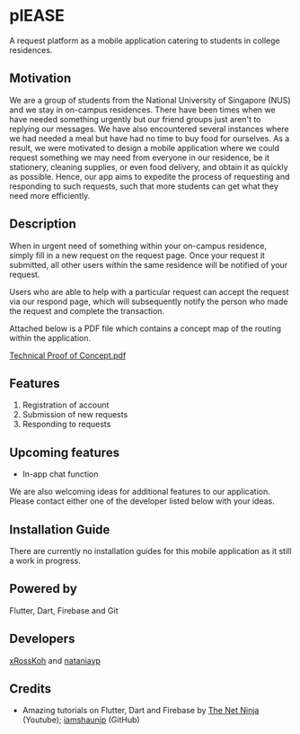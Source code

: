 # plEASE

A request platform as a mobile application catering to students in college residences.

## Motivation

We are a group of students from the National University of Singapore (NUS) and we stay in on-campus residences. There have been times when we have needed something urgently but our friend groups just aren't to replying our messages.  We have also encountered several instances where we had needed a meal but have had no time to buy food for ourselves. As a result, we were motivated to design a mobile application where we could request something we may need from everyone in our residence, be it stationery, cleaning supplies, or even food delivery, and obtain it as quickly as possible. Hence, our app aims to expedite the process of requesting and responding to such requests, such that more students can get what they need more efficiently.

## Description

When in urgent need of something within your on-campus residence, simply fill in a new request on the request page. Once your request it submitted, all other users within the same residence will be notified of your request.

Users who are able to help with a particular request can accept the request via our respond page, which will subsequently notify the person who made the request and complete the transaction.

Attached below is a PDF file which contains a concept map of the routing within the application.

[Technical Proof of Concept.pdf](https://github.com/nataniayp/please/files/6559964/Milestone.1.Technical.Proof.of.Concept.pdf)

## Features

1. Registration of account
2. Submission of new requests
3. Responding to requests

## Upcoming features

* In-app chat function

We are also welcoming ideas for additional features to our application. Please contact either one of the developer listed below with your ideas. 

## Installation Guide

There are currently no installation guides for this mobile application as it still a work in progress.

## Powered by

Flutter, Dart, Firebase and Git

## Developers

[xRossKoh](https://github.com/xRossKoh) and [nataniayp](https://github.com/nataniayp)

## Credits

* Amazing tutorials on Flutter, Dart and Firebase by [The Net Ninja](https://www.youtube.com/channel/UCW5YeuERMmlnqo4oq8vwUpg) (Youtube); [iamshaunjp](https://www.youtube.com/channel/UCW5YeuERMmlnqo4oq8vwUpg) (GitHub)
